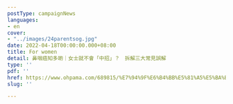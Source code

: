 ```yaml
---
postType: campaignNews
languages:
- en
cover:
- "../images/24parentsog.jpg"
date: 2022-04-18T00:00:00.000+08:00
title: For women
detail: 鼻咽癌知多啲｜女士就不會「中招」？　拆解三大常見誤解
type: ''
pdf: ''
href: https://www.ohpama.com/689815/%E7%94%9F%E6%B4%BB%E5%81%A5%E5%BA%B7/%E5%81%A5%E5%BA%B7%E7%99%BE%E7%A7%91/%e9%bc%bb%e5%92%bd%e7%99%8c-%e6%97%a9%e6%9c%9f%e7%af%a9%e6%9f%a5/
slug: ''

---
```

